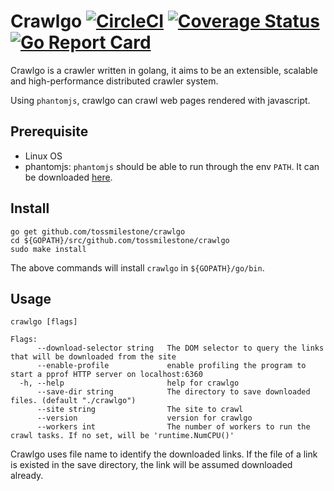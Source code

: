 # Crawlgo [![CircleCI](https://circleci.com/gh/tossmilestone/crawlgo.svg?style=shield)](https://circleci.com/gh/tossmilestone/crawlgo) [![Coverage Status](https://coveralls.io/repos/github/tossmilestone/crawlgo/badge.svg?branch=master)](https://coveralls.io/github/tossmilestone/crawlgo?branch=master) [![Go Report Card](https://goreportcard.com/badge/github.com/tossmilestone/crawlgo)](https://goreportcard.com/report/github.com/tossmilestone/crawlgo)

Crawlgo is a crawler written in golang, it aims to be an extensible, scalable and high-performance distributed crawler system.

Using `phantomjs`, crawlgo can crawl web pages rendered with javascript.

## Prerequisite

* Linux OS
* phantomjs: `phantomjs` should be able to run through the env `PATH`. It can be downloaded [here](http://phantomjs.org/download.html).

## Install

```
go get github.com/tossmilestone/crawlgo
cd ${GOPATH}/src/github.com/tossmilestone/crawlgo
sudo make install
```

The above commands will install `crawlgo` in `${GOPATH}/go/bin`.

## Usage

```
crawlgo [flags]

Flags:
      --download-selector string   The DOM selector to query the links that will be downloaded from the site
      --enable-profile             enable profiling the program to start a pprof HTTP server on localhost:6360
  -h, --help                       help for crawlgo
      --save-dir string            The directory to save downloaded files. (default "./crawlgo")
      --site string                The site to crawl
      --version                    version for crawlgo
      --workers int                The number of workers to run the crawl tasks. If no set, will be 'runtime.NumCPU()'
```

Crawlgo uses file name to identify the downloaded links. If the file of a link is existed in the save directory, the link will be assumed downloaded already.